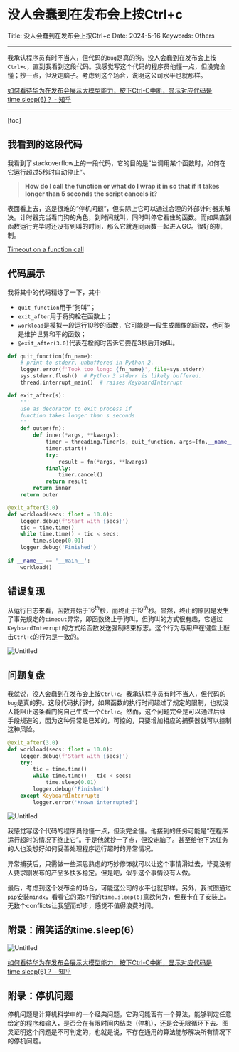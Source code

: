 # 没人会蠢到在发布会上按Ctrl+c

Title: 没人会蠢到在发布会上按Ctrl+c
Date: 2024-5-16
Keywords: Others

---

我承认程序员有时不当人，但代码的`bug`是真的狗。没人会蠢到在发布会上按`Ctrl+c`，直到我看到这段代码。我感觉写这个代码的程序员他懂一点，但没完全懂；抄一点，但没走脑子。考虑到这个场合，说明这公司水平也就那样。

[如何看待华为在发布会展示大模型能力，按下Ctrl-C中断，显示对应代码是time.sleep(6)？ - 知乎](https://www.zhihu.com/question/655565411)

---

[toc]

## 我看到的这段代码

我看到了stackoverflow上的一段代码，它的目的是“当调用某个函数时，如何在它运行超过5秒时自动停止”。

> **How do I call the function or what do I wrap it in so that if it takes longer than 5 seconds the script cancels it?**

表面看上去，这是很难的“停机问题”，但实际上它可以通过合理的外部计时器来解决。计时器充当看门狗的角色，到时间就叫，同时叫停它看住的函数。而如果直到函数运行完毕时还没有到叫的时间，那么它就连同函数一起进入GC。很好的机制。

[Timeout on a function call](https://stackoverflow.com/questions/492519/timeout-on-a-function-call)

## 代码展示

我将其中的代码精炼了一下，其中

- `quit_function`用于“狗叫”；
- `exit_after`用于将狗栓在函数上；
- `workload`是模拟一段运行$10$秒的函数，它可能是一段生成图像的函数，也可能是维护世界和平的函数；
- `@exit_after(3.0)`代表在栓狗时告诉它要在$3$秒后开始叫。

```python
def quit_function(fn_name):
    # print to stderr, unbuffered in Python 2.
    logger.error(f'Took too long: {fn_name}', file=sys.stderr)
    sys.stderr.flush()  # Python 3 stderr is likely buffered.
    thread.interrupt_main()  # raises KeyboardInterrupt

def exit_after(s):
    '''
    use as decorator to exit process if 
    function takes longer than s seconds
    '''
    def outer(fn):
        def inner(*args, **kwargs):
            timer = threading.Timer(s, quit_function, args=[fn.__name__])
            timer.start()
            try:
                result = fn(*args, **kwargs)
            finally:
                timer.cancel()
            return result
        return inner
    return outer

@exit_after(3.0)
def workload(secs: float = 10.0):
    logger.debug(f'Start with {secs}')
    tic = time.time()
    while time.time() - tic < secs:
        time.sleep(0.01)
    logger.debug('Finished')
    
if __name__ == '__main__':
    workload()
```

## 错误复现

从运行日志来看，函数开始于$16^{th}$秒，而终止于$19^{th}$秒。显然，终止的原因是发生了事先规定的`timeout`异常，即函数终止于狗叫。但狗叫的方式很有趣，它通过`KeyboardInterrupt`的方式给函数发送强制结束标志。这个行为与用户在键盘上敲击`Ctrl+c`的行为是一致的。

![Untitled](%E6%B2%A1%E4%BA%BA%E4%BC%9A%E8%A0%A2%E5%88%B0%E5%9C%A8%E5%8F%91%E5%B8%83%E4%BC%9A%E4%B8%8A%E6%8C%89Ctrl+c%20c9d634828d1545fda674b480201cc8d2/Untitled.png)

## 问题复盘

我就说，没人会蠢到在发布会上按`Ctrl+c`。我承认程序员有时不当人，但代码的`bug`是真的狗。这段代码执行时，如果函数的执行时间超过了规定的限制，也就没人能阻止这条看门狗自己生成一个`Ctrl+c`。然而，这个问题完全是可以通过后续手段规避的，因为这种异常是已知的，可控的，只要增加相应的捕获器就可以控制这种风险。

```python
@exit_after(3.0)
def workload(secs: float = 10.0):
    logger.debug(f'Start with {secs}')
    try:
        tic = time.time()
        while time.time() - tic < secs:
            time.sleep(0.01)
        logger.debug('Finished')
    except KeyboardInterrupt:
        logger.error('Known interrupted')
```

![Untitled](%E6%B2%A1%E4%BA%BA%E4%BC%9A%E8%A0%A2%E5%88%B0%E5%9C%A8%E5%8F%91%E5%B8%83%E4%BC%9A%E4%B8%8A%E6%8C%89Ctrl+c%20c9d634828d1545fda674b480201cc8d2/Untitled%201.png)

我感觉写这个代码的程序员他懂一点，但没完全懂。他接到的任务可能是“在程序运行超时的情况下终止它”。于是他就抄一了点，但没走脑子。甚至给他下达任务的人也没想好如何妥善处理程序运行超时的异常情况。

异常捕获后，只需做一些深思熟虑的巧妙修饰就可以让这个事情滑过去，毕竟没有人要求刚发布的产品多快多稳定。但是吧，似乎这个事情没有人做。

最后，考虑到这个发布会的场合，可能这公司的水平也就那样。另外，我试图通过`pip`安装`mindx`，看看它的第`57`行的`time.sleep(6)`意欲何为，但我卡在了安装上。无数个conflicts让我望而却步，感觉不值得浪费时间。

## 附录：闹笑话的time.sleep(6)

![Untitled](%E6%B2%A1%E4%BA%BA%E4%BC%9A%E8%A0%A2%E5%88%B0%E5%9C%A8%E5%8F%91%E5%B8%83%E4%BC%9A%E4%B8%8A%E6%8C%89Ctrl+c%20c9d634828d1545fda674b480201cc8d2/Untitled%202.png)

[如何看待华为在发布会展示大模型能力，按下Ctrl-C中断，显示对应代码是time.sleep(6)？ - 知乎](https://www.zhihu.com/question/655565411)

## 附录：停机问题

停机问题是计算机科学中的一个经典问题，它询问能否有一个算法，能够判定任意给定的程序和输入，是否会在有限时间内结束（停机），还是会无限循环下去。图灵证明这个问题是不可判定的，也就是说，不存在通用的算法能够解决所有情况下的停机问题。
